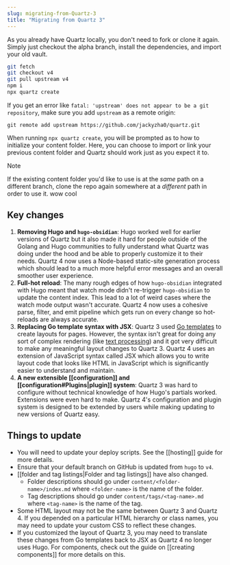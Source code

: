 ```yaml
---
slug: migrating-from-Quartz-3
title: "Migrating from Quartz 3"
---
```


As you already have Quartz locally, you don't need to fork or clone it again. Simply just checkout the alpha branch, install the dependencies, and import your old vault.

```bash
git fetch
git checkout v4
git pull upstream v4
npm i
npx quartz create
```

If you get an error like `fatal: 'upstream' does not appear to be a git repository`, make sure you add `upstream` as a remote origin:

```shell
git remote add upstream https://github.com/jackyzha0/quartz.git
```

When running `npx quartz create`, you will be prompted as to how to initialize your content folder. Here, you can choose to import or link your previous content folder and Quartz should work just as you expect it to.

> [!note]
> If the existing content folder you'd like to use is at the _same_ path on a different branch, clone the repo again somewhere at a _different_ path in order to use it.
>wow cool

## Key changes

1. **Removing Hugo and `hugo-obsidian`**: Hugo worked well for earlier versions of Quartz but it also made it hard for people outside of the Golang and Hugo communities to fully understand what Quartz was doing under the hood and be able to properly customize it to their needs. Quartz 4 now uses a Node-based static-site generation process which should lead to a much more helpful error messages and an overall smoother user experience.
2. **Full-hot reload**: The many rough edges of how `hugo-obsidian` integrated with Hugo meant that watch mode didn't re-trigger `hugo-obsidian` to update the content index. This lead to a lot of weird cases where the watch mode output wasn't accurate. Quartz 4 now uses a cohesive parse, filter, and emit pipeline which gets run on every change so hot-reloads are always accurate.
3. **Replacing Go template syntax with JSX**: Quartz 3 used [Go templates](https://pkg.go.dev/text/template) to create layouts for pages. However, the syntax isn't great for doing any sort of complex rendering (like [text processing](https://github.com/jackyzha0/quartz/blob/hugo/layouts/partials/textprocessing.html)) and it got very difficult to make any meaningful layout changes to Quartz 3. Quartz 4 uses an extension of JavaScript syntax called JSX which allows you to write layout code that looks like HTML in JavaScript which is significantly easier to understand and maintain.
4. **A new extensible [[configuration]] and [[configuration#Plugins|plugin]] system**: Quartz 3 was hard to configure without technical knowledge of how Hugo's partials worked. Extensions were even hard to make. Quartz 4's configuration and plugin system is designed to be extended by users while making updating to new versions of Quartz easy.

## Things to update

- You will need to update your deploy scripts. See the [[hosting]] guide for more details.
- Ensure that your default branch on GitHub is updated from `hugo` to `v4`.
- [[folder and tag listings|Folder and tag listings]] have also changed.
  - Folder descriptions should go under `content/<folder-name>/index.md` where `<folder-name>` is the name of the folder.
  - Tag descriptions should go under `content/tags/<tag-name>.md` where `<tag-name>` is the name of the tag.
- Some HTML layout may not be the same between Quartz 3 and Quartz 4. If you depended on a particular HTML hierarchy or class names, you may need to update your custom CSS to reflect these changes.
- If you customized the layout of Quartz 3, you may need to translate these changes from Go templates back to JSX as Quartz 4 no longer uses Hugo. For components, check out the guide on [[creating components]] for more details on this.
